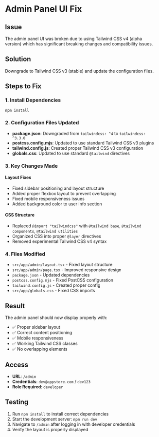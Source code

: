 # Admin Panel UI Fix

## Issue
The admin panel UI was broken due to using Tailwind CSS v4 (alpha version) which has significant breaking changes and compatibility issues.

## Solution
Downgrade to Tailwind CSS v3 (stable) and update the configuration files.

## Steps to Fix

### 1. Install Dependencies
```bash
npm install
```

### 2. Configuration Files Updated
- **package.json**: Downgraded from `tailwindcss: ^4` to `tailwindcss: ^3.3.0`
- **postcss.config.mjs**: Updated to use standard Tailwind CSS v3 plugins
- **tailwind.config.js**: Created proper Tailwind CSS v3 configuration
- **globals.css**: Updated to use standard `@tailwind` directives

### 3. Key Changes Made

#### Layout Fixes
- Fixed sidebar positioning and layout structure
- Added proper flexbox layout to prevent overlapping
- Fixed mobile responsiveness issues
- Added background color to user info section

#### CSS Structure
- Replaced `@import "tailwindcss"` with `@tailwind base`, `@tailwind components`, `@tailwind utilities`
- Organized CSS into proper `@layer` directives
- Removed experimental Tailwind CSS v4 syntax

### 4. Files Modified
- `src/app/admin/layout.tsx` - Fixed layout structure
- `src/app/admin/page.tsx` - Improved responsive design
- `package.json` - Updated dependencies
- `postcss.config.mjs` - Fixed PostCSS configuration
- `tailwind.config.js` - Created proper config
- `src/app/globals.css` - Fixed CSS imports

## Result
The admin panel should now display properly with:
- ✅ Proper sidebar layout
- ✅ Correct content positioning
- ✅ Mobile responsiveness
- ✅ Working Tailwind CSS classes
- ✅ No overlapping elements

## Access
- **URL**: `/admin`
- **Credentials**: `dev@appstore.com` / `dev123`
- **Role Required**: `developer`

## Testing
1. Run `npm install` to install correct dependencies
2. Start the development server: `npm run dev`
3. Navigate to `/admin` after logging in with developer credentials
4. Verify the layout is properly displayed
